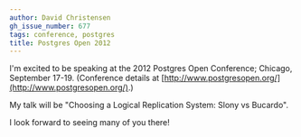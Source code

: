 ```yaml
---
author: David Christensen
gh_issue_number: 677
tags: conference, postgres
title: Postgres Open 2012
---
```




I'm excited to be speaking at the 2012 Postgres Open Conference; Chicago, September 17-19. (Conference details at [http://www.postgresopen.org/](http://www.postgresopen.org/).)

My talk will be "Choosing a Logical Replication System: Slony vs Bucardo".

I look forward to seeing many of you there!


